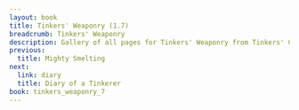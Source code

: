 ```yaml
---
layout: book
title: Tinkers' Weaponry (1.7)
breadcrumb: Tinkers' Weaponry
description: Gallery of all pages for Tinkers' Weaponry from Tinkers' Construct in Minecraft 1.7.10.
previous:
  title: Mighty Smelting
next:
  link: diary
  title: Diary of a Tinkerer
book: tinkers_weaponry_7
---
```

